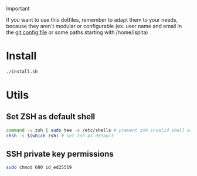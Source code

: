 > [!IMPORTANT]
> If you want to use this dotfiles, remember to adapt them to your needs,
> because they aren't modular or configurable (ex. user name and email in the 
> [git config file](./packages/git/.gitconfig) or some paths starting with /home/lspita)

# Install

```sh
./install.sh
```

# Utils

## Set ZSH as default shell

```sh
command -v zsh | sudo tee -a /etc/shells # prevent zsh invalid shell with brew
chsh -s $(which zsh) # set zsh as default
```

## SSH private key permissions

```sh
sudo chmod 600 id_ed25519
```
